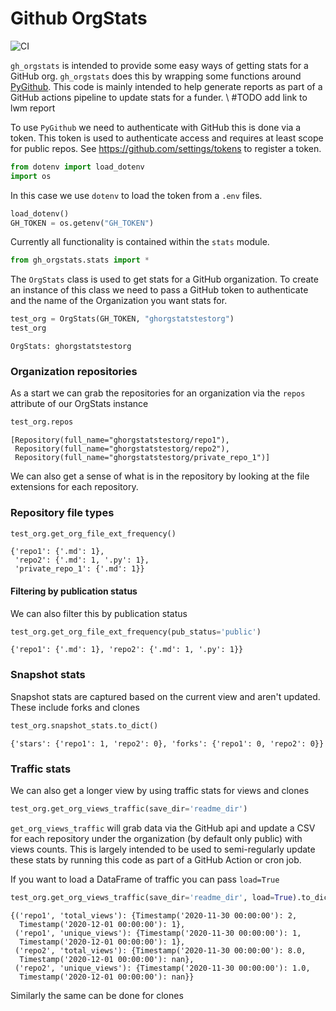 # Github OrgStats



![CI](https://github.com/Living-with-machines/gh_orgstats/workflows/CI/badge.svg)

`gh_orgstats` is intended to provide some easy ways of getting stats for a GitHub org. `gh_orgstats` does this by wrapping some functions around [PyGithub](https://github.com/PyGithub/PyGithub). This code is mainly intended to help generate reports as part of a GitHub actions pipeline to update stats for a funder. \ #TODO add link to lwm report

To use `PyGithub` we need to authenticate with GitHub this is done via a token. This token is used to authenticate access and requires at least scope for public repos. See https://github.com/settings/tokens to register a token. 

```python
from dotenv import load_dotenv
import os
```

In this case we use `dotenv` to load the token from a `.env` files. 

```python
load_dotenv()
GH_TOKEN = os.getenv("GH_TOKEN")
```

Currently all functionality is contained within the `stats` module. 

```python
from gh_orgstats.stats import *
```

The `OrgStats` class is used to get stats for a GitHub organization. To create an instance of this class we need to pass a GitHub token to authenticate and the name of the Organization you want stats for. 

```python
test_org = OrgStats(GH_TOKEN, "ghorgstatstestorg")
test_org
```




    OrgStats: ghorgstatstestorg 



### Organization repositories 
As a start we can grab the repositories for an organization via the `repos` attribute of our OrgStats instance

```python
test_org.repos
```




    [Repository(full_name="ghorgstatstestorg/repo1"),
     Repository(full_name="ghorgstatstestorg/repo2"),
     Repository(full_name="ghorgstatstestorg/private_repo_1")]



We can also get a sense of what is in the repository by looking at the file extensions for each repository. 

### Repository file types

```python
test_org.get_org_file_ext_frequency()
```




    {'repo1': {'.md': 1},
     'repo2': {'.md': 1, '.py': 1},
     'private_repo_1': {'.md': 1}}



#### Filtering by publication status 

We can also filter this by publication status

```python
test_org.get_org_file_ext_frequency(pub_status='public')
```




    {'repo1': {'.md': 1}, 'repo2': {'.md': 1, '.py': 1}}



### Snapshot stats
Snapshot stats are captured based on the current view and aren't updated. These include forks and clones

```python
test_org.snapshot_stats.to_dict()
```




    {'stars': {'repo1': 1, 'repo2': 0}, 'forks': {'repo1': 0, 'repo2': 0}}



### Traffic stats
We can also get a longer view by using traffic stats for views and clones

```python
test_org.get_org_views_traffic(save_dir='readme_dir')
```

`get_org_views_traffic` will grab data via the GitHub api and update a CSV for each repository under the organization (by default only public) with views counts. This is largely intended to be used to semi-regularly update these stats by running this code as part of a GitHub Action or cron job.


If you want to load a DataFrame of traffic you can pass `load=True`

```python
test_org.get_org_views_traffic(save_dir='readme_dir', load=True).to_dict()
```




    {('repo1', 'total_views'): {Timestamp('2020-11-30 00:00:00'): 2,
      Timestamp('2020-12-01 00:00:00'): 1},
     ('repo1', 'unique_views'): {Timestamp('2020-11-30 00:00:00'): 1,
      Timestamp('2020-12-01 00:00:00'): 1},
     ('repo2', 'total_views'): {Timestamp('2020-11-30 00:00:00'): 8.0,
      Timestamp('2020-12-01 00:00:00'): nan},
     ('repo2', 'unique_views'): {Timestamp('2020-11-30 00:00:00'): 1.0,
      Timestamp('2020-12-01 00:00:00'): nan}}



Similarly the same can be done for clones
